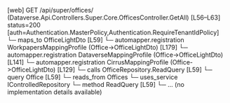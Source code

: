 [web] GET /api/super/offices/  (Dataverse.Api.Controllers.Super.Core.OfficesController.GetAll)  [L56–L63] status=200 [auth=Authentication.MasterPolicy,Authentication.RequireTenantIdPolicy]
  └─ maps_to OfficeLightDto [L59]
    └─ automapper.registration WorkpapersMappingProfile (Office->OfficeLightDto) [L179]
    └─ automapper.registration DataverseMappingProfile (Office->OfficeLightDto) [L141]
    └─ automapper.registration CirrusMappingProfile (Office->OfficeLightDto) [L129]
  └─ calls OfficeRepository.ReadQuery [L59]
  └─ query Office [L59]
    └─ reads_from Offices
  └─ uses_service IControlledRepository<Office>
    └─ method ReadQuery [L59]
      └─ ... (no implementation details available)

